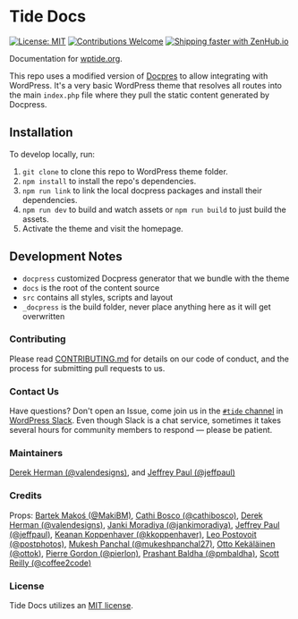 # Tide Docs

[![License: MIT](https://img.shields.io/badge/License-MIT-blue.svg)](LICENSE) [![Contributions Welcome](https://img.shields.io/badge/contributions-welcome-brightgreen.svg?style=flat)](CONTRIBUTING.md) [![Shipping faster with ZenHub.io](https://img.shields.io/badge/Shipping_faster_with-ZenHub.io-6567bd.svg?style=flat)](https://www.zenhub.com/)

Documentation for [wptide.org](http://wptide.org).

This repo uses a modified version of [Docpres](https://github.com/docpress/docpress) to allow integrating with WordPress. It's a very basic WordPress theme that resolves all routes into the main `index.php` file where they pull the static content generated by Docpress.

## Installation

To develop locally, run:
1. `git clone` to clone this repo to WordPress theme folder.
2. `npm install` to install the repo's dependencies.
3. `npm run link` to link the local docpress packages and install their dependencies.
4. `npm run dev` to build and watch assets or `npm run build` to just build the assets.
5. Activate the theme and visit the homepage.

## Development Notes

* `docpress` customized Docpress generator that we bundle with the theme
* `docs` is the root of the content source
* `src` contains all styles, scripts and layout
* `_docpress` is the build folder, never place anything here as it will get overwritten

### Contributing

Please read [CONTRIBUTING.md](CONTRIBUTING.md) for details on our code of conduct, and the process for submitting pull requests to us.

### Contact Us

Have questions? Don't open an Issue, come join us in the [`#tide` channel](https://wordpress.slack.com/messages/C7TK8FBUJ/) in [WordPress Slack](https://make.wordpress.org/chat/). Even though Slack is a chat service, sometimes it takes several hours for community members to respond — please be patient.

### Maintainers

[Derek Herman (@valendesigns)](https://github.com/valendesigns), and
[Jeffrey Paul (@jeffpaul)](https://github.com/jeffpaul)

### Credits

Props: [Bartek Makoś (@MakiBM)](https://github.com/MakiBM),
[Cathi Bosco (@cathibosco)](https://github.com/cathibosco),
[Derek Herman (@valendesigns)](https://github.com/valendesigns),
[Janki Moradiya (@jankimoradiya)](https://github.com/jankimoradiya),
[Jeffrey Paul (@jeffpaul)](https://github.com/jeffpaul),
[Keanan Koppenhaver (@kkoppenhaver)](https://github.com/kkoppenhaver),
[Leo Postovoit (@postphotos)](https://github.com/postphotos),
[Mukesh Panchal (@mukeshpanchal27)](https://github.com/mukeshpanchal27),
[Otto Kekäläinen (@ottok)](https://github.com/ottok),
[Pierre Gordon (@pierlon)](https://github.com/pierlon),
[Prashant Baldha (@pmbaldha)](https://github.com/pmbaldha),
[Scott Reilly (@coffee2code)](https://github.com/coffee2code)

### License

Tide Docs utilizes an [MIT license](LICENSE).
